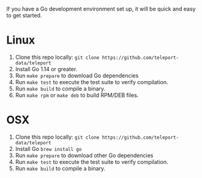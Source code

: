 If you have a Go development environment set up, it will be quick and easy to get started.

# Linux

1. Clone this repo locally: `git clone https://github.com/teleport-data/teleport`
2. Install Go 1.14 or greater.
3. Run `make prepare` to download Go dependencies
4. Run `make test` to execute the test suite to verify compilation.
5. Run `make build` to compile a binary.
6. Run `make rpm` or `make deb` to build RPM/DEB files.

# OSX

1. Clone this repo locally: `git clone https://github.com/teleport-data/teleport`
2. Install Go `brew install go`
3. Run `make prepare` to download other Go dependencies
4. Run `make test` to execute the test suite to verify compilation.
5. Run `make build` to compile a binary.
